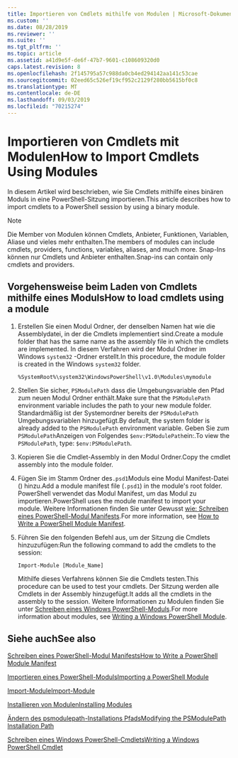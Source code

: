 ```yaml
---
title: Importieren von Cmdlets mithilfe von Modulen | Microsoft-Dokumentation
ms.custom: ''
ms.date: 08/28/2019
ms.reviewer: ''
ms.suite: ''
ms.tgt_pltfrm: ''
ms.topic: article
ms.assetid: a41d9e5f-de6f-47b7-9601-c108609320d0
caps.latest.revision: 8
ms.openlocfilehash: 2f145795a57c988da0cb4ed294142aa141c53cae
ms.sourcegitcommit: 02eed65c526ef19cf952c2129f280bb5615bf0c8
ms.translationtype: MT
ms.contentlocale: de-DE
ms.lasthandoff: 09/03/2019
ms.locfileid: "70215274"
---
```

# <a name="how-to-import-cmdlets-using-modules"></a><span data-ttu-id="3e5d0-102">Importieren von Cmdlets mit Modulen</span><span class="sxs-lookup"><span data-stu-id="3e5d0-102">How to Import Cmdlets Using Modules</span></span>

<span data-ttu-id="3e5d0-103">In diesem Artikel wird beschrieben, wie Sie Cmdlets mithilfe eines binären Moduls in eine PowerShell-Sitzung importieren.</span><span class="sxs-lookup"><span data-stu-id="3e5d0-103">This article describes how to import cmdlets to a PowerShell session by using a binary module.</span></span>

> [!NOTE]
> <span data-ttu-id="3e5d0-104">Die Member von Modulen können Cmdlets, Anbieter, Funktionen, Variablen, Aliase und vieles mehr enthalten.</span><span class="sxs-lookup"><span data-stu-id="3e5d0-104">The members of modules can include cmdlets, providers, functions, variables, aliases, and much more.</span></span> <span data-ttu-id="3e5d0-105">Snap-Ins können nur Cmdlets und Anbieter enthalten.</span><span class="sxs-lookup"><span data-stu-id="3e5d0-105">Snap-ins can contain only cmdlets and providers.</span></span>

## <a name="how-to-load-cmdlets-using-a-module"></a><span data-ttu-id="3e5d0-106">Vorgehensweise beim Laden von Cmdlets mithilfe eines Moduls</span><span class="sxs-lookup"><span data-stu-id="3e5d0-106">How to load cmdlets using a module</span></span>

1. <span data-ttu-id="3e5d0-107">Erstellen Sie einen Modul Ordner, der denselben Namen hat wie die Assemblydatei, in der die Cmdlets implementiert sind.</span><span class="sxs-lookup"><span data-stu-id="3e5d0-107">Create a module folder that has the same name as the assembly file in which the cmdlets are implemented.</span></span> <span data-ttu-id="3e5d0-108">In diesem Verfahren wird der Modul Ordner im Windows `system32` -Ordner erstellt.</span><span class="sxs-lookup"><span data-stu-id="3e5d0-108">In this procedure, the module folder is created in the Windows `system32` folder.</span></span>

   `%SystemRoot%\system32\WindowsPowerShell\v1.0\Modules\mymodule`

1. <span data-ttu-id="3e5d0-109">Stellen Sie sicher, `PSModulePath` dass die Umgebungsvariable den Pfad zum neuen Modul Ordner enthält.</span><span class="sxs-lookup"><span data-stu-id="3e5d0-109">Make sure that the `PSModulePath` environment variable includes the path to your new module folder.</span></span> <span data-ttu-id="3e5d0-110">Standardmäßig ist der Systemordner bereits der `PSModulePath` Umgebungsvariablen hinzugefügt.</span><span class="sxs-lookup"><span data-stu-id="3e5d0-110">By default, the system folder is already added to the `PSModulePath` environment variable.</span></span> <span data-ttu-id="3e5d0-111">Geben Sie zum `PSModulePath`Anzeigen von Folgendes `$env:PSModulePath`ein:.</span><span class="sxs-lookup"><span data-stu-id="3e5d0-111">To view the `PSModulePath`, type: `$env:PSModulePath`.</span></span>

1. <span data-ttu-id="3e5d0-112">Kopieren Sie die Cmdlet-Assembly in den Modul Ordner.</span><span class="sxs-lookup"><span data-stu-id="3e5d0-112">Copy the cmdlet assembly into the module folder.</span></span>

1. <span data-ttu-id="3e5d0-113">Fügen Sie im Stamm Ordner des`.psd1`Moduls eine Modul Manifest-Datei () hinzu.</span><span class="sxs-lookup"><span data-stu-id="3e5d0-113">Add a module manifest file (`.psd1`) in the module's root folder.</span></span> <span data-ttu-id="3e5d0-114">PowerShell verwendet das Modul Manifest, um das Modul zu importieren.</span><span class="sxs-lookup"><span data-stu-id="3e5d0-114">PowerShell uses the module manifest to import your module.</span></span> <span data-ttu-id="3e5d0-115">Weitere Informationen finden Sie unter Gewusst [wie: Schreiben eines PowerShell-Modul Manifests](../module/how-to-write-a-powershell-module-manifest.md).</span><span class="sxs-lookup"><span data-stu-id="3e5d0-115">For more information, see [How to Write a PowerShell Module Manifest](../module/how-to-write-a-powershell-module-manifest.md).</span></span>

1. <span data-ttu-id="3e5d0-116">Führen Sie den folgenden Befehl aus, um der Sitzung die Cmdlets hinzuzufügen:</span><span class="sxs-lookup"><span data-stu-id="3e5d0-116">Run the following command to add the cmdlets to the session:</span></span>

   `Import-Module [Module_Name]`

   <span data-ttu-id="3e5d0-117">Mithilfe dieses Verfahrens können Sie die Cmdlets testen.</span><span class="sxs-lookup"><span data-stu-id="3e5d0-117">This procedure can be used to test your cmdlets.</span></span> <span data-ttu-id="3e5d0-118">Der Sitzung werden alle Cmdlets in der Assembly hinzugefügt.</span><span class="sxs-lookup"><span data-stu-id="3e5d0-118">It adds all the cmdlets in the assembly to the session.</span></span> <span data-ttu-id="3e5d0-119">Weitere Informationen zu Modulen finden Sie unter [Schreiben eines Windows PowerShell-Moduls](../module/writing-a-windows-powershell-module.md).</span><span class="sxs-lookup"><span data-stu-id="3e5d0-119">For more information about modules, see [Writing a Windows PowerShell Module](../module/writing-a-windows-powershell-module.md).</span></span>

## <a name="see-also"></a><span data-ttu-id="3e5d0-120">Siehe auch</span><span class="sxs-lookup"><span data-stu-id="3e5d0-120">See also</span></span>

[<span data-ttu-id="3e5d0-121">Schreiben eines PowerShell-Modul Manifests</span><span class="sxs-lookup"><span data-stu-id="3e5d0-121">How to Write a PowerShell Module Manifest</span></span>](../module/how-to-write-a-powershell-module-manifest.md)

[<span data-ttu-id="3e5d0-122">Importieren eines PowerShell-Moduls</span><span class="sxs-lookup"><span data-stu-id="3e5d0-122">Importing a PowerShell Module</span></span>](../module/importing-a-powershell-module.md)

[<span data-ttu-id="3e5d0-123">Import-Module</span><span class="sxs-lookup"><span data-stu-id="3e5d0-123">Import-Module</span></span>](/powershell/module/Microsoft.PowerShell.Core/Import-Module)

[<span data-ttu-id="3e5d0-124">Installieren von Modulen</span><span class="sxs-lookup"><span data-stu-id="3e5d0-124">Installing Modules</span></span>](../module/installing-a-powershell-module.md)

[<span data-ttu-id="3e5d0-125">Ändern des psmodulepath-Installations Pfads</span><span class="sxs-lookup"><span data-stu-id="3e5d0-125">Modifying the PSModulePath Installation Path</span></span>](../module/modifying-the-psmodulepath-installation-path.md)

[<span data-ttu-id="3e5d0-126">Schreiben eines Windows PowerShell-Cmdlets</span><span class="sxs-lookup"><span data-stu-id="3e5d0-126">Writing a Windows PowerShell Cmdlet</span></span>](./writing-a-windows-powershell-cmdlet.md)
